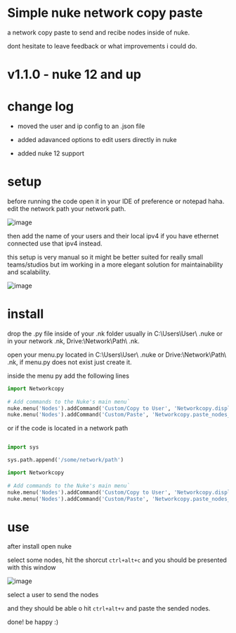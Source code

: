 # Simple nuke network copy paste
a network copy paste to send and recibe nodes  inside of nuke.

dont hesitate to leave feedback or what improvements i could do.
  

# v1.1.0 - nuke 12 and up


  # change log
  
  - moved the user and ip config to an .json file
  
  - added adavanced options to edit users directly in nuke
    
  - added nuke 12 support
  
  # setup
  
  
  before running the code open it in your IDE of preference or notepad haha.
  edit the network path your network path.
  
  ![image](https://github.com/Guscal/Simple_nuke_network_copy-paste/assets/57334994/8b2d4dfe-540a-4ee1-b8f2-7c01ac37711e)
  

  
  then add the name of your users and their local ipv4 if you have ethernet connected use that ipv4 instead.
  
  this setup is very manual so it might be better suited for really small teams/studios but im working in a more elegant solution for maintainability and scalability.
  
  ![image](https://github.com/Guscal/Simple_nuke_network_copy-paste/assets/57334994/140aba2d-0dab-41b9-93c3-98f832669d1c)


  # install

  
  drop the .py file inside of your .nk folder usually in C:\Users\User\ .nuke or in your network .nk, Drive:\Network\Path\ .nk.
  
  open your menu.py located in C:\Users\User\ .nuke or Drive:\Network\Path\ .nk, if menu.py does not exist just create it.

  inside the menu py add the following lines 


```python
import Networkcopy
​
# Add commands to the Nuke's main menu`
nuke.menu('Nodes').addCommand('Custom/Copy to User', 'Networkcopy.display_user_selection_dialog()', "ctrl+alt+c")
nuke.menu('Nodes').addCommand('Custom/Paste', 'Networkcopy.paste_nodes_from_network()', "ctrl+alt+v") "
```
or if the code is located in a network path

```python

import sys

sys.path.append('/some/network/path')

import Networkcopy
​
# Add commands to the Nuke's main menu`
nuke.menu('Nodes').addCommand('Custom/Copy to User', 'Networkcopy.display_user_selection_dialog()', "ctrl+alt+c")
nuke.menu('Nodes').addCommand('Custom/Paste', 'Networkcopy.paste_nodes_from_network()', "ctrl+alt+v") "
```
# use
after install open nuke

select some nodes, hit the shorcut `ctrl+alt+c` and you should be presented with this window

![image](https://github.com/Guscal/Simple_nuke_network_copy-paste/assets/57334994/3a81b940-1942-426a-9e07-9e64378aed1b)

select a user to send the nodes

and they should be able o hit `ctrl+alt+v` and paste the sended nodes.

done! be happy :)




